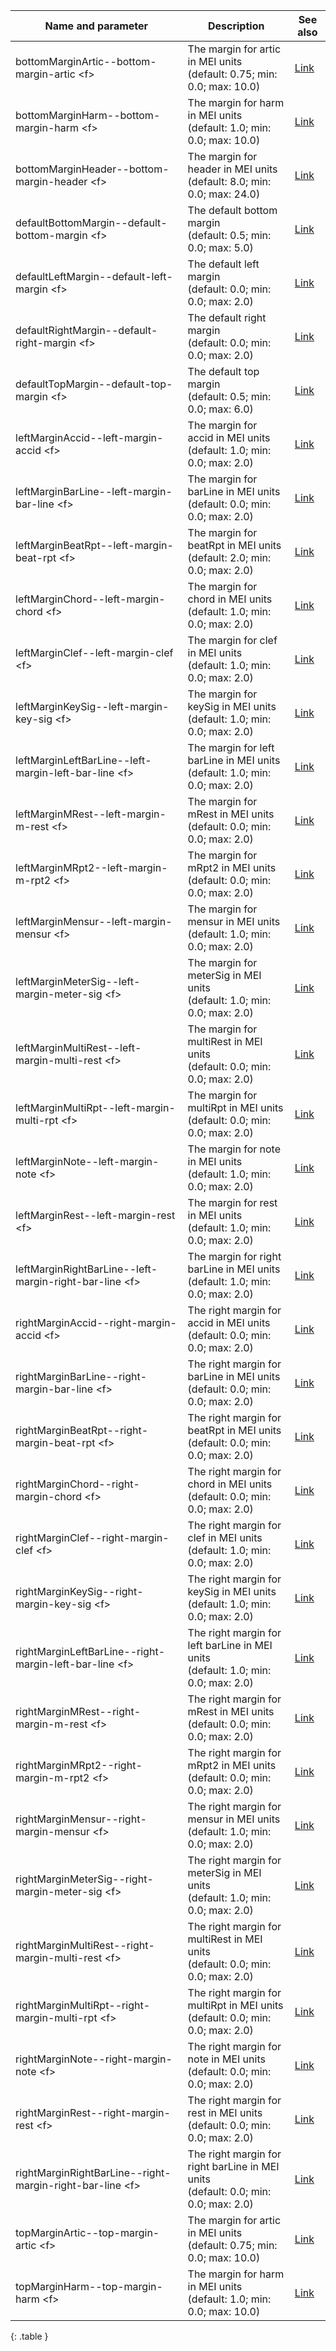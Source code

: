 | Name and parameter | Description | See also |
|---|---|---|
| <span class="lang1">bottomMarginArtic</span><span class="lang2">--bottom-margin-artic</span> &lt;f&gt; | The margin for artic in MEI units<br/>(default: 0.75; min: 0.0; max: 10.0) | [Link](link-to) |
| <span class="lang1">bottomMarginHarm</span><span class="lang2">--bottom-margin-harm</span> &lt;f&gt; | The margin for harm in MEI units<br/>(default: 1.0; min: 0.0; max: 10.0) | [Link](link-to) |
| <span class="lang1">bottomMarginHeader</span><span class="lang2">--bottom-margin-header</span> &lt;f&gt; | The margin for header in MEI units<br/>(default: 8.0; min: 0.0; max: 24.0) | [Link](link-to) |
| <span class="lang1">defaultBottomMargin</span><span class="lang2">--default-bottom-margin</span> &lt;f&gt; | The default bottom margin<br/>(default: 0.5; min: 0.0; max: 5.0) | [Link](link-to) |
| <span class="lang1">defaultLeftMargin</span><span class="lang2">--default-left-margin</span> &lt;f&gt; | The default left margin<br/>(default: 0.0; min: 0.0; max: 2.0) | [Link](link-to) |
| <span class="lang1">defaultRightMargin</span><span class="lang2">--default-right-margin</span> &lt;f&gt; | The default right margin<br/>(default: 0.0; min: 0.0; max: 2.0) | [Link](link-to) |
| <span class="lang1">defaultTopMargin</span><span class="lang2">--default-top-margin</span> &lt;f&gt; | The default top margin<br/>(default: 0.5; min: 0.0; max: 6.0) | [Link](link-to) |
| <span class="lang1">leftMarginAccid</span><span class="lang2">--left-margin-accid</span> &lt;f&gt; | The margin for accid in MEI units<br/>(default: 1.0; min: 0.0; max: 2.0) | [Link](link-to) |
| <span class="lang1">leftMarginBarLine</span><span class="lang2">--left-margin-bar-line</span> &lt;f&gt; | The margin for barLine in MEI units<br/>(default: 0.0; min: 0.0; max: 2.0) | [Link](link-to) |
| <span class="lang1">leftMarginBeatRpt</span><span class="lang2">--left-margin-beat-rpt</span> &lt;f&gt; | The margin for beatRpt in MEI units<br/>(default: 2.0; min: 0.0; max: 2.0) | [Link](link-to) |
| <span class="lang1">leftMarginChord</span><span class="lang2">--left-margin-chord</span> &lt;f&gt; | The margin for chord in MEI units<br/>(default: 1.0; min: 0.0; max: 2.0) | [Link](link-to) |
| <span class="lang1">leftMarginClef</span><span class="lang2">--left-margin-clef</span> &lt;f&gt; | The margin for clef in MEI units<br/>(default: 1.0; min: 0.0; max: 2.0) | [Link](link-to) |
| <span class="lang1">leftMarginKeySig</span><span class="lang2">--left-margin-key-sig</span> &lt;f&gt; | The margin for keySig in MEI units<br/>(default: 1.0; min: 0.0; max: 2.0) | [Link](link-to) |
| <span class="lang1">leftMarginLeftBarLine</span><span class="lang2">--left-margin-left-bar-line</span> &lt;f&gt; | The margin for left barLine in MEI units<br/>(default: 1.0; min: 0.0; max: 2.0) | [Link](link-to) |
| <span class="lang1">leftMarginMRest</span><span class="lang2">--left-margin-m-rest</span> &lt;f&gt; | The margin for mRest in MEI units<br/>(default: 0.0; min: 0.0; max: 2.0) | [Link](link-to) |
| <span class="lang1">leftMarginMRpt2</span><span class="lang2">--left-margin-m-rpt2</span> &lt;f&gt; | The margin for mRpt2 in MEI units<br/>(default: 0.0; min: 0.0; max: 2.0) | [Link](link-to) |
| <span class="lang1">leftMarginMensur</span><span class="lang2">--left-margin-mensur</span> &lt;f&gt; | The margin for mensur in MEI units<br/>(default: 1.0; min: 0.0; max: 2.0) | [Link](link-to) |
| <span class="lang1">leftMarginMeterSig</span><span class="lang2">--left-margin-meter-sig</span> &lt;f&gt; | The margin for meterSig in MEI units<br/>(default: 1.0; min: 0.0; max: 2.0) | [Link](link-to) |
| <span class="lang1">leftMarginMultiRest</span><span class="lang2">--left-margin-multi-rest</span> &lt;f&gt; | The margin for multiRest in MEI units<br/>(default: 0.0; min: 0.0; max: 2.0) | [Link](link-to) |
| <span class="lang1">leftMarginMultiRpt</span><span class="lang2">--left-margin-multi-rpt</span> &lt;f&gt; | The margin for multiRpt in MEI units<br/>(default: 0.0; min: 0.0; max: 2.0) | [Link](link-to) |
| <span class="lang1">leftMarginNote</span><span class="lang2">--left-margin-note</span> &lt;f&gt; | The margin for note in MEI units<br/>(default: 1.0; min: 0.0; max: 2.0) | [Link](link-to) |
| <span class="lang1">leftMarginRest</span><span class="lang2">--left-margin-rest</span> &lt;f&gt; | The margin for rest in MEI units<br/>(default: 1.0; min: 0.0; max: 2.0) | [Link](link-to) |
| <span class="lang1">leftMarginRightBarLine</span><span class="lang2">--left-margin-right-bar-line</span> &lt;f&gt; | The margin for right barLine in MEI units<br/>(default: 1.0; min: 0.0; max: 2.0) | [Link](link-to) |
| <span class="lang1">rightMarginAccid</span><span class="lang2">--right-margin-accid</span> &lt;f&gt; | The right margin for accid in MEI units<br/>(default: 0.0; min: 0.0; max: 2.0) | [Link](link-to) |
| <span class="lang1">rightMarginBarLine</span><span class="lang2">--right-margin-bar-line</span> &lt;f&gt; | The right margin for barLine in MEI units<br/>(default: 0.0; min: 0.0; max: 2.0) | [Link](link-to) |
| <span class="lang1">rightMarginBeatRpt</span><span class="lang2">--right-margin-beat-rpt</span> &lt;f&gt; | The right margin for beatRpt in MEI units<br/>(default: 0.0; min: 0.0; max: 2.0) | [Link](link-to) |
| <span class="lang1">rightMarginChord</span><span class="lang2">--right-margin-chord</span> &lt;f&gt; | The right margin for chord in MEI units<br/>(default: 0.0; min: 0.0; max: 2.0) | [Link](link-to) |
| <span class="lang1">rightMarginClef</span><span class="lang2">--right-margin-clef</span> &lt;f&gt; | The right margin for clef in MEI units<br/>(default: 1.0; min: 0.0; max: 2.0) | [Link](link-to) |
| <span class="lang1">rightMarginKeySig</span><span class="lang2">--right-margin-key-sig</span> &lt;f&gt; | The right margin for keySig in MEI units<br/>(default: 1.0; min: 0.0; max: 2.0) | [Link](link-to) |
| <span class="lang1">rightMarginLeftBarLine</span><span class="lang2">--right-margin-left-bar-line</span> &lt;f&gt; | The right margin for left barLine in MEI units<br/>(default: 1.0; min: 0.0; max: 2.0) | [Link](link-to) |
| <span class="lang1">rightMarginMRest</span><span class="lang2">--right-margin-m-rest</span> &lt;f&gt; | The right margin for mRest in MEI units<br/>(default: 0.0; min: 0.0; max: 2.0) | [Link](link-to) |
| <span class="lang1">rightMarginMRpt2</span><span class="lang2">--right-margin-m-rpt2</span> &lt;f&gt; | The right margin for mRpt2 in MEI units<br/>(default: 0.0; min: 0.0; max: 2.0) | [Link](link-to) |
| <span class="lang1">rightMarginMensur</span><span class="lang2">--right-margin-mensur</span> &lt;f&gt; | The right margin for mensur in MEI units<br/>(default: 1.0; min: 0.0; max: 2.0) | [Link](link-to) |
| <span class="lang1">rightMarginMeterSig</span><span class="lang2">--right-margin-meter-sig</span> &lt;f&gt; | The right margin for meterSig in MEI units<br/>(default: 1.0; min: 0.0; max: 2.0) | [Link](link-to) |
| <span class="lang1">rightMarginMultiRest</span><span class="lang2">--right-margin-multi-rest</span> &lt;f&gt; | The right margin for multiRest in MEI units<br/>(default: 0.0; min: 0.0; max: 2.0) | [Link](link-to) |
| <span class="lang1">rightMarginMultiRpt</span><span class="lang2">--right-margin-multi-rpt</span> &lt;f&gt; | The right margin for multiRpt in MEI units<br/>(default: 0.0; min: 0.0; max: 2.0) | [Link](link-to) |
| <span class="lang1">rightMarginNote</span><span class="lang2">--right-margin-note</span> &lt;f&gt; | The right margin for note in MEI units<br/>(default: 0.0; min: 0.0; max: 2.0) | [Link](link-to) |
| <span class="lang1">rightMarginRest</span><span class="lang2">--right-margin-rest</span> &lt;f&gt; | The right margin for rest in MEI units<br/>(default: 0.0; min: 0.0; max: 2.0) | [Link](link-to) |
| <span class="lang1">rightMarginRightBarLine</span><span class="lang2">--right-margin-right-bar-line</span> &lt;f&gt; | The right margin for right barLine in MEI units<br/>(default: 0.0; min: 0.0; max: 2.0) | [Link](link-to) |
| <span class="lang1">topMarginArtic</span><span class="lang2">--top-margin-artic</span> &lt;f&gt; | The margin for artic in MEI units<br/>(default: 0.75; min: 0.0; max: 10.0) | [Link](link-to) |
| <span class="lang1">topMarginHarm</span><span class="lang2">--top-margin-harm</span> &lt;f&gt; | The margin for harm in MEI units<br/>(default: 1.0; min: 0.0; max: 10.0) | [Link](link-to) |
{: .table }
